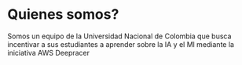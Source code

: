# Quienes somos?
Somos un equipo de la Universidad Nacional de Colombia que busca incentivar a sus estudiantes a aprender sobre la IA y el Ml mediante la iniciativa AWS Deepracer
